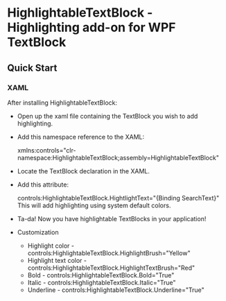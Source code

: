 # HighlightableTextBlock - Highlighting add-on for WPF TextBlock

## Quick Start
### XAML

After installing HighlightableTextBlock:

* Open up the xaml file containing the TextBlock you wish to add highlighting. 
* Add this namespace reference to the XAML: 
  
  xmlns:controls="clr-namespace:HighlightableTextBlock;assembly=HighlightableTextBlock"
* Locate the TextBlock declaration in the XAML. 
* Add this attribute:

  controls:HighlightableTextBlock.HightlightText="{Binding SearchText}" 
  This will add highlighting using system default colors.
* Ta-da! Now you have highlightable TextBlocks in your application!
* Customization

  * Highlight color - controls:HighlightableTextBlock.HighlightBrush="Yellow" 
  * Highlight text color - controls:HighlightableTextBlock.HighlightTextBrush="Red"
  * Bold - controls:HighlightableTextBlock.Bold="True"
  * Italic - controls:HighlightableTextBlock.Italic="True"
  * Underline - controls:HighlightableTextBlock.Underline="True"
